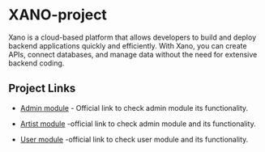 # XANO-project
Xano is a cloud-based platform that allows developers to build and deploy backend applications quickly and efficiently. With Xano, you can create APIs, connect databases, and manage data without the need for extensive backend coding.

## Project Links

- [Admin module](https://x8ki-letl-twmt.n7.xano.io/api:CPOR2vb8) - Official link to check admin module its functionality.

 
- [Artist module](https://x8ki-letl-twmt.n7.xano.io/api:utH6o-3w) -official link to check admin module and its functionality.


- [User module](https://x8ki-letl-twmt.n7.xano.io/api:YLzsJ8n5) -official link to check user module and its functionality.
